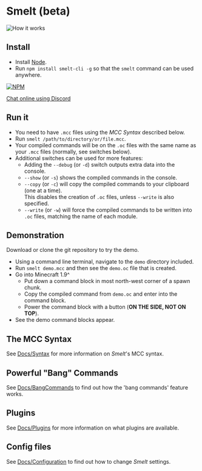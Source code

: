 Smelt (beta)
==================

![How it works](./demo/smelt-demo.gif)

Install
-------
* Install [Node](https://nodejs.org).
* Run `npm install smelt-cli -g` so that the `smelt` command can be used anywhere.

[![NPM](https://nodei.co/npm/smelt-cli.png?downloads=true)](https://nodei.co/npm/smelt-cli/)

[Chat online using Discord](https://discord.gg/aDFs2pB)

Run it
------
* You need to have `.mcc` files using the *MCC Syntax* described below.
* Run `smelt /path/to/directory/or/file.mcc`.
* Your compiled commands will be on the `.oc` files with the same name as your `.mcc` files (normally, see switches below).
* Additional switches can be used for more features:
	* Adding the `--debug` (or `-d`) switch outputs extra data into the console.
	* `--show` (or `-s`) shows the compiled commands in the console.
	* `--copy` (or `-c`) will copy the compiled commands to your clipboard (one at a time).
	<br /> This disables the creation of `.oc` files, unless `--write` is also specified.
	* `--write` (or `-w`) will force the compiled commands to be written into `.oc` files, matching the name of each module.

Demonstration
-------------

Download or clone the git repository to try the demo.

* Using a command line terminal, navigate to the `demo` directory included.
* Run `smelt demo.mcc` and then see the `demo.oc` file that is created.
* Go into Minecraft 1.9^
    * Put down a command block in most north-west corner of a spawn chunk.
	* Copy the compiled command from `demo.oc` and enter into the command block.
	* Power the command block with a button (**ON THE SIDE, NOT ON TOP**).
* See the demo command blocks appear.

The MCC Syntax
------------

See [Docs/Syntax](Docs/Syntax.md) for more information on *Smelt*'s MCC syntax.


Powerful "Bang" Commands
------------------------

See [Docs/BangCommands](Docs/BangCommands.md) to find out how the 'bang commands' feature works.

Plugins
-------

See [Docs/Plugins](Docs/Plugins.md) for more information on what plugins are available.

Config files
------------

See [Docs/Configuration](Docs/Configuration.md) to find out how to change *Smelt* settings.
